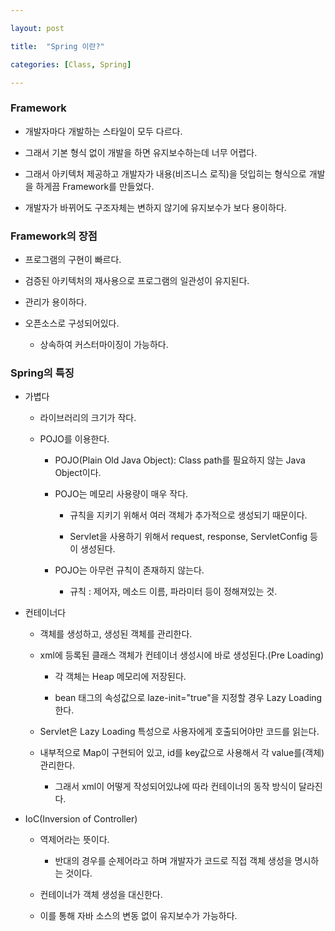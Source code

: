 ---
layout: post
title:  "Spring 이란?"
categories: [Class, Spring]
---

### Framework
- 개발자마다 개발하는 스타일이 모두 다르다.
- 그래서 기본 형식 없이 개발을 하면 유지보수하는데 너무 어렵다.
- 그래서 아키텍처 제공하고 개발자가 내용(비즈니스 로직)을 덧입히는 형식으로 개발을 하게끔 Framework를 만들었다.
- 개발자가 바뀌어도 구조자체는 변하지 않기에 유지보수가 보다 용이하다.

### Framework의 장점
- 프로그램의 구현이 빠르다.
- 검증된 아키텍처의 재사용으로 프로그램의 일관성이 유지된다.
- 관리가 용이하다.
- 오픈소스로 구성되어있다.
  - 상속하여 커스터마이징이 가능하다.

### Spring의 특징
- 가볍다
  - 라이브러리의 크기가 작다.
  - POJO를 이용한다.
    - POJO(Plain Old Java Object): Class path를 필요하지 않는 Java Object이다.
    - POJO는 메모리 사용량이 매우 작다.
      - 규칙을 지키기 위해서 여러 객체가 추가적으로 생성되기 때문이다.
      - Servlet을 사용하기 위해서 request, response, ServletConfig 등이 생성된다.
    - POJO는 아무런 규칙이 존재하지 않는다.
      - 규칙 : 제어자, 메소드 이름, 파라미터 등이 정해져있는 것.
- 컨테이너다
  - 객체를 생성하고, 생성된 객체를 관리한다.
  - xml에 등록된 클래스 객체가 컨테이너 생성시에 바로 생성된다.(Pre Loading)
    - 각 객체는 Heap 메모리에 저장된다.
    - bean 태그의 속성값으로 laze-init="true"을 지정할 경우 Lazy Loading 한다.
  - Servlet은 Lazy Loading 특성으로 사용자에게 호출되어야만 코드를 읽는다.
  - 내부적으로 Map이 구현되어 있고, id를 key값으로 사용해서 각 value를(객체) 관리한다.
    - 그래서 xml이 어떻게 작성되어있냐에 따라 컨테이너의 동작 방식이 달라진다.
- IoC(Inversion of Controller)
  - 역제어라는 뜻이다.
    - 반대의 경우를 순제어라고 하며 개발자가 코드로 직접 객체 생성을 명시하는 것이다.
  - 컨테이너가 객체 생성을 대신한다.
  - 이를 통해 자바 소스의 변동 없이 유지보수가 가능하다.